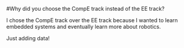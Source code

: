#Why did you choose the CompE track instead of the EE track?

I chose the CompE track over the EE track because I wanted to learn embedded systems and eventually learn more about robotics.

Just adding data!
